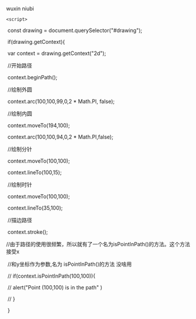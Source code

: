  <canvas id = "drawing" width = "200" height = "200">wuxin niubi</canvas>

    <script>

​        const drawing = document.querySelector("#drawing");

​        if(drawing.getContext){

​            var context = drawing.getContext("2d");

​            //开始路径

​            context.beginPath();

​            //绘制外圆

​            context.arc(100,100,99,0,2 * Math.PI, false);

​            //绘制内圆

​            context.moveTo(194,100);

​            context.arc(100,100,94,0,2 * Math.PI,false);

​            //绘制分针

​            context.moveTo(100,100);

​            context.lineTo(100,15);

​            //绘制时针

​            context.moveTo(100,100);

​            context.lineTo(35,100);

​            //描边路径

​            context.stroke();

​            //由于路径的使用很频繁，所以就有了一个名为isPointInPath()的方法。这个方法接受x

​            //和y坐标作为参数,名为 isPointInPath()的方法 没啥用 

​            // if(context.isPointInPath(100,100)){

​            //     alert("Point (100,100) is in the path" )

​            // } 

​        }

​    </script>